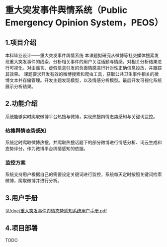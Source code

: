 # 重大突发事件舆情系统（Public Emergency Opinion System，PEOS）

## 1.项目介绍

本科毕业设计——重大突发事件舆情系统
本课题拟研究从微博等社交媒体搜索发现重大突发事件的线索，分析相关事件的用户关注话题与情感，对相关分析结果进行可视化。对由谣言、虚假信息引发的负面情感进行针对性正确信息投放，并跟踪其效果。
课题要求开发有效的微博搜索和爬虫工具，获取公共卫生事件相关的微博文本并存储管理。开发主题发现模型，以及情感分析模型。最后开发可视化系统展示分析结果。

## 2.功能介绍

系统能够实时爬取微博平台热搜与微博，实现热搜舆情态势感知与关键词监控。

### 热搜舆情态势感知

系统定时爬取微博热搜，并爬取热搜话题下的部分微博进行情感分析、词云生成和态势评分，作为微博平台舆情感知的依据。

### 监控方案

系统支持用户根据自己的需要设定关键词进行监控，系统每天定时按照关键词检索微博，爬取微博并进行分析。

## 3.用户手册

见[/doc/重大突发事件舆情态势感知系统用户手册.pdf](doc/重大突发事件舆情态势感知系统用户手册.pdf)

## 4.项目部署

TODO
